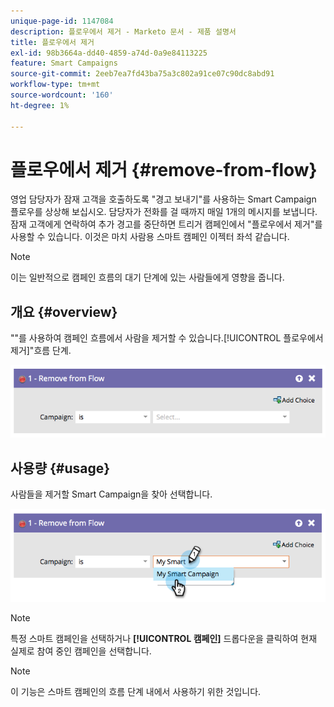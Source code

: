 ```yaml
---
unique-page-id: 1147084
description: 플로우에서 제거 - Marketo 문서 - 제품 설명서
title: 플로우에서 제거
exl-id: 98b3664a-dd40-4859-a74d-0a9e84113225
feature: Smart Campaigns
source-git-commit: 2eeb7ea7fd43ba75a3c802a91ce07c90dc8abd91
workflow-type: tm+mt
source-wordcount: '160'
ht-degree: 1%

---
```


# 플로우에서 제거 {#remove-from-flow}

영업 담당자가 잠재 고객을 호출하도록 &quot;경고 보내기&quot;를 사용하는 Smart Campaign 플로우를 상상해 보십시오. 담당자가 전화를 걸 때까지 매일 1개의 메시지를 보냅니다. 잠재 고객에게 연락하여 추가 경고를 중단하면 트리거 캠페인에서 &quot;플로우에서 제거&quot;를 사용할 수 있습니다. 이것은 마치 사람용 스마트 캠페인 이젝터 좌석 같습니다.

>[!NOTE]
>
>이는 일반적으로 캠페인 흐름의 대기 단계에 있는 사람들에게 영향을 줍니다.

## 개요 {#overview}

&quot;&quot;를 사용하여 캠페인 흐름에서 사람을 제거할 수 있습니다.[!UICONTROL 플로우에서 제거]&quot;흐름 단계.

![](assets/image2014-9-22-17-3a10-3a21.png)

## 사용량 {#usage}

사람들을 제거할 Smart Campaign을 찾아 선택합니다.

![](assets/image2014-9-22-17-3a10-3a28.png)

>[!NOTE]
>
>특정 스마트 캠페인을 선택하거나 **[!UICONTROL 캠페인]** 드롭다운을 클릭하여 현재 실제로 참여 중인 캠페인을 선택합니다.

>[!NOTE]
>
>이 기능은 스마트 캠페인의 흐름 단계 내에서 사용하기 위한 것입니다.
